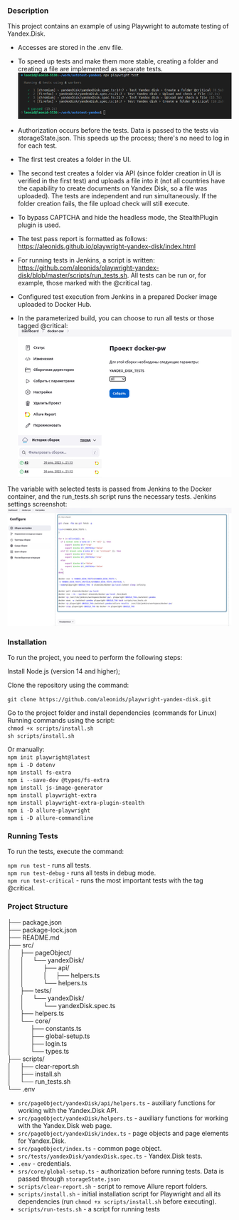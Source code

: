 ### Description

This project contains an example of using Playwright to automate testing of Yandex.Disk.
- Accesses are stored in the .env file. <br/>
- To speed up tests and make them more stable, creating a folder and creating a file are implemented as separate tests. <br/>
![run tests](lib/test-run.png)

- Authorization occurs before the tests. Data is passed to the tests via storageState.json. This speeds up the process; there's no need to log in for each test. <br/>
- The first test creates a folder in the UI. <br/>
- The second test creates a folder via API (since folder creation in UI is verified in the first test) and uploads a file into it (not all countries have the capability to create documents on Yandex Disk, so a file was uploaded). The tests are independent and run simultaneously. If the folder creation fails, the file upload check will still execute. <br/>
- To bypass CAPTCHA and hide the headless mode, the StealthPlugin plugin is used. <br/>
- The test pass report is formatted as follows:
https://aleonids.github.io/playwright-yandex-disk/index.html <br/>
- For running tests in Jenkins, a script is written: https://github.com/aleonids/playwright-yandex-disk/blob/master/scripts/run_tests.sh. All tests can be run or, for example, those marked with the @critical tag. <br/>
- Configured test execution from Jenkins in a prepared Docker image uploaded to Docker Hub. <br/>
- In the parameterized build, you can choose to run all tests or those tagged @critical: <br/>
![Jenkins screen](lib/jenkins-screen.jpg)

The variable with selected tests is passed from Jenkins to the Docker container, and the run_tests.sh script runs the necessary tests. Jenkins settings screenshot: <br/>
![Jenkins script](lib/Jenkins-script.jpg)

### Installation

To run the project, you need to perform the following steps:

Install Node.js (version 14 and higher);

Clone the repository using the command:

`git clone https://github.com/aleonids/playwright-yandex-disk.git`

Go to the project folder and install dependencies (commands for Linux) <br/>
Running commands using the script: <br/>
`chmod +x scripts/install.sh` <br/>
`sh scripts/install.sh` <br/>

Or manually: <br/>
`npm init playwright@latest` <br/>
`npm i -D dotenv` <br/>
`npm install fs-extra` <br/>
`npm i --save-dev @types/fs-extra` <br/>
`npm install js-image-generator` <br/>
`npm install playwright-extra` <br/>
`npm install playwright-extra-plugin-stealth` <br/>
`npm i -D allure-playwright` <br/>
`npm i -D allure-commandline` <br/>

### Running Tests

To run the tests, execute the command: <br/>

`npm run test` - runs all tests. <br/>
`npm run test-debug` - runs all tests in debug mode. <br/>
`npm run test-critical` - runs the most important tests with the tag @critical. <br/>

### Project Structure

├── package.json <br/>
├── package-lock.json <br/>
├── README.md <br/>
├── src/ <br/>
│&nbsp;&nbsp;&nbsp;&nbsp;&nbsp;├── pageObject/ <br/>
│&nbsp;&nbsp;&nbsp;&nbsp;&nbsp;│&nbsp;&nbsp;&nbsp;&nbsp;&nbsp;└── yandexDisk/ <br/>
│&nbsp;&nbsp;&nbsp;&nbsp;&nbsp;│&nbsp;&nbsp;&nbsp;&nbsp;&nbsp;&nbsp;&nbsp;&nbsp;&nbsp;&nbsp;&nbsp;├── api/ <br/>
│&nbsp;&nbsp;&nbsp;&nbsp;&nbsp;│&nbsp;&nbsp;&nbsp;&nbsp;&nbsp;&nbsp;&nbsp;&nbsp;&nbsp;&nbsp;&nbsp;│&nbsp;&nbsp;&nbsp;&nbsp;&nbsp;├── helpers.ts <br/>
│&nbsp;&nbsp;&nbsp;&nbsp;&nbsp;│&nbsp;&nbsp;&nbsp;&nbsp;&nbsp;&nbsp;&nbsp;&nbsp;&nbsp;&nbsp;&nbsp;└── helpers.ts <br/>
│&nbsp;&nbsp;&nbsp;&nbsp;&nbsp;├── tests/ <br/>
│&nbsp;&nbsp;&nbsp;&nbsp;&nbsp;│&nbsp;&nbsp;&nbsp;&nbsp;&nbsp;└── yandexDisk/ <br/>
│&nbsp;&nbsp;&nbsp;&nbsp;&nbsp;│&nbsp;&nbsp;&nbsp;&nbsp;&nbsp;&nbsp;&nbsp;&nbsp;&nbsp;&nbsp; └── yandexDisk.spec.ts <br/>
│&nbsp;&nbsp;&nbsp;&nbsp;&nbsp;├── helpers.ts <br/>
│&nbsp;&nbsp;&nbsp;&nbsp;&nbsp;└── core/ <br/>
│&nbsp;&nbsp;&nbsp;&nbsp;&nbsp;&nbsp;&nbsp;&nbsp;&nbsp;&nbsp;&nbsp;├── constants.ts <br/>
│&nbsp;&nbsp;&nbsp;&nbsp;&nbsp;&nbsp;&nbsp;&nbsp;&nbsp;&nbsp;&nbsp;├── global-setup.ts <br/>
│&nbsp;&nbsp;&nbsp;&nbsp;&nbsp;&nbsp;&nbsp;&nbsp;&nbsp;&nbsp;&nbsp;├── login.ts <br/>
│&nbsp;&nbsp;&nbsp;&nbsp;&nbsp;&nbsp;&nbsp;&nbsp;&nbsp;&nbsp;&nbsp;└── types.ts <br/>
├── scripts/ <br/>
│&nbsp;&nbsp;&nbsp;&nbsp;&nbsp;├── clear-report.sh <br/>
│&nbsp;&nbsp;&nbsp;&nbsp;&nbsp;├── install.sh <br/>
│&nbsp;&nbsp;&nbsp;&nbsp;&nbsp;└── run_tests.sh <br/>
└── .env <br/>

- `src/pageObject/yandexDisk/api/helpers.ts` - auxiliary functions for working with the Yandex.Disk API. <br/>
- `src/pageObject/yandexDisk/helpers.ts` - auxiliary functions for working with the Yandex.Disk web page. <br/>
- `src/pageObject/yandexDisk/index.ts` - page objects and page elements for Yandex.Disk. <br/>
- `src/pageObject/index.ts` - common page object. <br/>
- `src/tests/yandexDisk/yandexDisk.spec.ts` - Yandex.Disk tests. <br/>
- `.env` - credentials. <br/>
- `srs/core/global-setup.ts` - authorization before running tests. Data is passed through `storageState.json` <br/>
- `scripts/clear-report.sh` - script to remove Allure report folders. <br/>
- `scripts/install.sh` - initial installation script for Playwright and all its dependencies (run `chmod +x scripts/install.sh` before executing). <br/>
- `scripts/run-tests.sh` - a script for running tests <br/>
